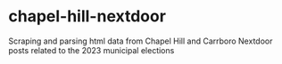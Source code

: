 # chapel-hill-nextdoor
Scraping and parsing html data from Chapel Hill and Carrboro Nextdoor posts related to the 2023 municipal elections
